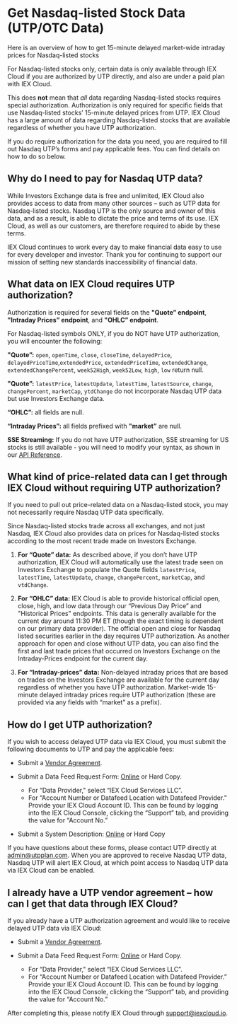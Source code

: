 # Get Nasdaq-listed Stock Data (UTP/OTC Data)

Here is an overview of how to get 15-minute delayed market-wide intraday prices for Nasdaq-listed stocks

For Nasdaq-listed stocks only, certain data is only available through IEX Cloud if you are authorized by UTP directly, and also are under a paid plan with IEX Cloud. 

This does **not** mean that *all* data regarding Nasdaq-listed stocks requires special authorization. Authorization is only required for specific fields that use Nasdaq-listed stocks’ 15-minute delayed prices from UTP. IEX Cloud has a large amount of data regarding Nasdaq-listed stocks that are available regardless of whether you have UTP authorization.

If you do require authorization for the data you need, you are required to fill out Nasdaq UTP’s forms and pay applicable fees. You can find details on how to do so below.

## Why do I need to pay for Nasdaq UTP data? 

While Investors Exchange data is free and unlimited, IEX Cloud also provides access to data from many other sources – such as UTP data for Nasdaq-listed stocks. Nasdaq UTP is the only source and owner of this data, and as a result, is able to dictate the price and terms of its use. IEX Cloud, as well as our customers, are therefore required to abide by these terms.

IEX Cloud continues to work every day to make financial data easy to use for every developer and investor. Thank you for continuing to support our mission of setting new standards inaccessibility of financial data.

## What data on IEX Cloud requires UTP authorization?  

Authorization is required for several fields on the **"Quote” endpoint**, **"Intraday Prices” endpoint**, and **"OHLC” endpoint**.

For Nasdaq-listed symbols ONLY, if you do NOT have UTP authorization, you will encounter the following:

**"Quote”:** `open`, `openTime`, `close`, `closeTime`, `delayedPrice`, `delayedPriceTime`,`extendedPrice`, `extendedPriceTime`, `extendedChange`, `extendedChangePercent`, `week52High`, `week52Low`, `high`, `low` return null.

 **"Quote”:** `latestPrice`, `latestUpdate`, `latestTime`, `latestSource`, `change`, `changePercent`, `marketCap`, `ytdChange` do not incorporate Nasdaq UTP data but use Investors Exchange data. 

**“OHLC”:** all fields are null. 

**“Intraday Prices”:** all fields prefixed with **"market”** are null. 

**SSE Streaming:** If you do not have UTP authorization, SSE streaming for US stocks is still available - you will need to modify your syntax, as shown in our [API Reference](https://iexcloud.io/docs/guides/streaming).

## What kind of price-related data can I get through IEX Cloud without requiring UTP authorization? 

If you need to pull out price-related data on a Nasdaq-listed stock, you may not necessarily require Nasdaq UTP data specifically.

Since Nasdaq-listed stocks trade across all exchanges, and not just Nasdaq, IEX Cloud also provides data on prices for Nasdaq-listed stocks according to the most recent trade made on Investors Exchange. 

1. **For “Quote” data:** As described above, if you don’t have UTP authorization, IEX Cloud will automatically use the latest trade seen on Investors Exchange to populate the Quote fields `latestPrice`, `latestTime`, `latestUpdate`, `change`, `changePercent`, `marketCap`, and `vtdChange`. 

1. **For “OHLC” data:** IEX Cloud is able to provide historical official open, close, high, and low data through our “Previous Day Price” and "Historical Prices" endpoints. This data is generally available for the current day around 11:30 PM ET (though the exact timing is dependent on our primary data provider). The official open and close for Nasdaq listed securities earlier in the day requires UTP authorization. As another approach for open and close without UTP data, you can also find the first and last trade prices that occurred on Investors Exchange on the Intraday-Prices endpoint for the current day.

1. **For “Intraday-prices” data:** Non-delayed intraday prices that are based on trades on the Investors Exchange are available for the current day regardless of whether you have UTP authorization. Market-wide 15-minute delayed intraday prices require UTP authorization (these are provided via any fields with “market” as a prefix).

## How do I get UTP authorization?

If you wish to access delayed UTP data via IEX Cloud, you must submit the following documents to UTP and pay the applicable fees:

- Submit a [Vendor Agreement](https://www.utpplan.com/DOC/VendorAgreement.pdf).
- Submit a Data Feed Request Form: [Online](http://www.utpplan.com/datafeed_approval) or Hard Copy.

    - For “Data Provider," select “IEX Cloud Services LLC”.
    - For “Account Number or Datafeed Location with Datafeed Provider.” Provide your IEX Cloud Account ID. This can be found by logging into the IEX Cloud Console, clicking the “Support” tab, and providing the value for “Account No.”

- Submit a System Description: [Online](http://www.utpplan.com/system_application) or Hard Copy

If you have questions about these forms, please contact UTP directly at <admin@utpplan.com>.  When you are approved to receive Nasdaq UTP data, Nasdaq UTP will alert IEX Cloud, at which point access to Nasdaq UTP data via IEX Cloud can be enabled. 

## I already have a UTP vendor agreement – how can I get that data through IEX Cloud?

If you already have a UTP authorization agreement and would like to receive delayed UTP data via IEX Cloud:

- Submit a [Vendor Agreement](http://www.utpplan.com/DOC/VendorAgreement.pdf).
- Submit a Data Feed Request Form: [Online](http://www.utpplan.com/datafeed_approval) or Hard Copy.

    - For “Data Provider," select “IEX Cloud Services LLC”.
    - For “Account Number or Datafeed Location with Datafeed Provider.” Provide your IEX Cloud Account ID. This can be found by logging into the IEX Cloud Console, clicking the “Support” tab, and providing the value for “Account No.”

After completing this, please notify IEX Cloud through <support@iexcloud.io>.